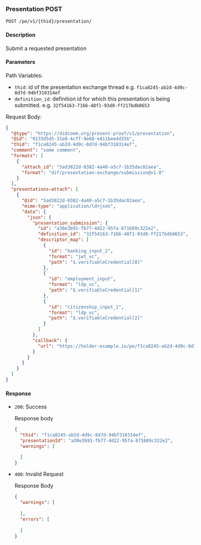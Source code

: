 ### Presentation POST

`POST /pe/v1/{thid}/presentation/`


#### Description

Submit a requested presentation


#### Parameters

Path Variables:
* `thid`: id of the presentation exchange thread e.g. `f1ca8245-ab2d-4d9c-8d7d-94bf310314ef`
* `definition_id`: definition id for which this presentation is being submitted. e.g. `32f54163-7166-48f1-93d8-ff217bdb0653`


Request Body:
  ```json
  {
    "@type": "https://didcomm.org/present-proof/v1/presentation",
    "@id": "0133d5d5-31e0-4cff-9e68-e411beedd35b",
    "thid": "f1ca8245-ab2d-4d9c-8d7d-94bf310314ef",
    "comment": "some comment",
    "formats": [
      {
        "attach_id": "5ad3822d-0382-4a40-a5c7-1b35dac02aea",
        "format": "dif/presentation-exchange/submission@v1.0"
      }
    ],
    "presentations~attach": [
      {
        "@id": "5ad3822d-0382-4a40-a5c7-1b35dac02aea",
        "mime-type": "application/ld+json",
        "data": {
          "json": {
            "presentation_submission": {
              "id": "a30e3b91-fb77-4d22-95fa-871689c322e2",
              "definition_id": "32f54163-7166-48f1-93d8-ff217bdb0653",
              "descriptor_map": [
                {
                  "id": "banking_input_2",
                  "format": "jwt_vc",
                  "path": "$.verifiableCredential[0]"
                },
                {
                  "id": "employment_input",
                  "format": "ldp_vc",
                  "path": "$.verifiableCredential[1]"
                },
                {
                  "id": "citizenship_input_1",
                  "format": "ldp_vc",
                  "path": "$.verifiableCredential[2]"
                }
              ]
            },
            "callback": {
              "url": "https://holder-example.io/pe/f1ca8245-ab2d-4d9c-8d7d-94bf310314ef/presentation/a30e3b91-fb77-4d22-95fa-871689c322e2/status"
            }
          }
        }
      }
    ]
  }
  ```


#### Response
* `200`: Success

  Response body
    ```json
    {
      "thid": "f1ca8245-ab2d-4d9c-8d7d-94bf310314ef",
      "presentationId": "a30e3b91-fb77-4d22-95fa-871689c322e2", 
      "warnings": [
  
      ]
    }
    ```

* `400`: Invalid Request

  Response Body
    ```json
    {
      "warnings": [
      
      ],
      "errors": [
      
      ]
    }
    ```
